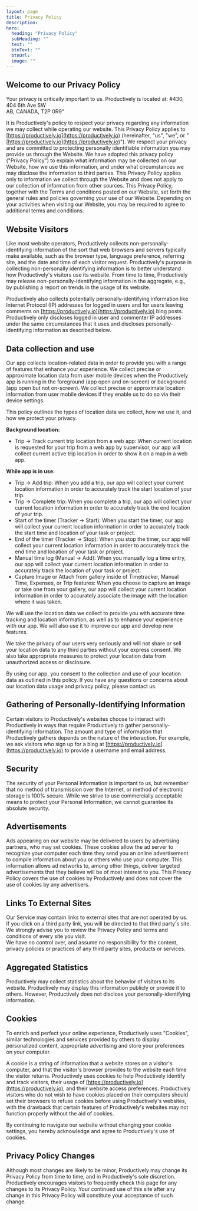 ```yaml
---
layout: page
title: Privacy Policy
description: 
hero:
  heading: "Privacy Policy"
  subHeading: ""
  text: ""
  btnText: ""
  btnUrl: 
  image: ""
---
```



## Welcome to our Privacy Policy
Your privacy is critically important to us.
Productively is located at:
#430, 404 6th Ave SW <br> AB, CANADA, T2P 0R9"


It is Productively's policy to respect your privacy regarding any information we may collect while operating our website. This Privacy Policy applies to [https://productively.io](https://productively.io) (hereinafter, "us", "we", or "[https://productively.io](https://productively.io)"). We respect your privacy and are committed to protecting personally identifiable information you may provide us through the Website. We have adopted this privacy policy ("Privacy Policy") to explain what information may be collected on our Website, how we use this information, and under what circumstances we may disclose the information to third parties. This Privacy Policy applies only to information we collect through the Website and does not apply to our collection of information from other sources. This Privacy Policy, together with the Terms and conditions posted on our Website, set forth the general rules and policies governing your use of our Website. Depending on your activities when visiting our Website, you may be required to agree to additional terms and conditions.

## Website Visitors

Like most website operators, Productively collects non-personally-identifying information of the sort that web browsers and servers typically make available, such as the browser type, language preference, referring site, and the date and time of each visitor request. Productively's purpose in collecting non-personally identifying information is to better understand how Productively's visitors use its website. From time to time, Productively may release non-personally-identifying information in the aggregate, e.g., by publishing a report on trends in the usage of its website.

Productively also collects potentially personally-identifying information like Internet Protocol (IP) addresses for logged in users and for users leaving comments on [https://productively.io](https://productively.io) blog posts. Productively only discloses logged in user and commenter IP addresses under the same circumstances that it uses and discloses personally-identifying information as described below.

## Data collection and use

Our app collects location-related data in order to provide you with a range of features that enhance your experience. We collect precise or approximate location data from user mobile devices when the Productively app is running in the foreground (app open and on-screen) or background (app open but not on-screen). We collect precise or approximate location information from user mobile devices if they enable us to do so via their device settings.

This policy outlines the types of location data we collect, how we use it, and how we protect your privacy.

**Background location:**

- Trip -> Track current trip location from a web app: When current location is requested for your trip from a web app by supervisor, our app will collect current active trip location in order to show it on a map in a web app.

**While app is in use:**

- Trip -> Add trip: When you add a trip, our app will collect your current location information in order to accurately track the start location of your trip.
- Trip -> Complete trip: When you complete a trip, our app will collect your current location information in order to accurately track the end location of your trip.
- Start of the timer (Tracker -> Start): When you start the timer, our app will collect your current location information in order to accurately track the start time and location of your task or project.
- End of the timer (Tracker -> Stop): When you stop the timer, our app will collect your current location information in order to accurately track the end time and location of your task or project.
- Manual time log (Manual -> Add): When you manually log a time entry, our app will collect your current location information in order to accurately track the location of your task or project.
- Capture Image or Attach from gallery inside of Timetracker, Manual Time, Expenses, or Trip features: When you choose to capture an image or take one from your gallery, our app will collect your current location information in order to accurately associate the image with the location where it was taken.

We will use the location data we collect to provide you with accurate time tracking and location information, as well as to enhance your experience with our app. We will also use it to improve our app and develop new features.

We take the privacy of our users very seriously and will not share or sell your location data to any third parties without your express consent. We also take appropriate measures to protect your location data from unauthorized access or disclosure.

By using our app, you consent to the collection and use of your location data as outlined in this policy. If you have any questions or concerns about our location data usage and privacy policy, please contact us.


## Gathering of Personally-Identifying Information

Certain visitors to Productively's websites choose to interact with Productively in ways that require Productively to gather personally-identifying information. The amount and type of information that Productively gathers depends on the nature of the interaction. For example, we ask visitors who sign up for a blog at [https://productively.io](https://productively.io) to provide a username and email address.

## Security

The security of your Personal Information is important to us, but remember that no method of transmission over the Internet, or method of electronic storage is 100% secure. While we strive to use commercially acceptable means to protect your Personal Information, we cannot guarantee its absolute security.

## Advertisements

Ads appearing on our website may be delivered to users by advertising partners, who may set cookies. These cookies allow the ad server to recognize your computer each time they send you an online advertisement to compile information about you or others who use your computer. This information allows ad networks to, among other things, deliver targeted advertisements that they believe will be of most interest to you. This Privacy Policy covers the use of cookies by Productively and does not cover the use of cookies by any advertisers.

## Links To External Sites
Our Service may contain links to external sites that are not operated by us. If you click on a third party link, you will be directed to that third party's site. We strongly advise you to review the Privacy Policy and terms and conditions of every site you visit.    
We have no control over, and assume no responsibility for the content, privacy policies or practices of any third party sites, products or services.

## Aggregated Statistics

Productively may collect statistics about the behavior of visitors to its website. Productively may display this information publicly or provide it to others. However, Productively does not disclose your personally-identifying information.

## Cookies

To enrich and perfect your online experience, Productively uses "Cookies", similar technologies and services provided by others to display personalized content, appropriate advertising and store your preferences on your computer.

A cookie is a string of information that a website stores on a visitor's computer, and that the visitor's browser provides to the website each time the visitor returns. Productively uses cookies to help Productively identify and track visitors, their usage of [https://productively.io](https://productively.io), and their website access preferences. Productively visitors who do not wish to have cookies placed on their computers should set their browsers to refuse cookies before using Productively's websites, with the drawback that certain features of Productively's websites may not function properly without the aid of cookies.

By continuing to navigate our website without changing your cookie settings, you hereby acknowledge and agree to Productively's use of cookies.

## Privacy Policy Changes


Although most changes are likely to be minor, Productively may change its Privacy Policy from time to time, and in Productively's sole discretion. Productively encourages visitors to frequently check this page for any changes to its Privacy Policy. Your continued use of this site after any change in this Privacy Policy will constitute your acceptance of such change.
